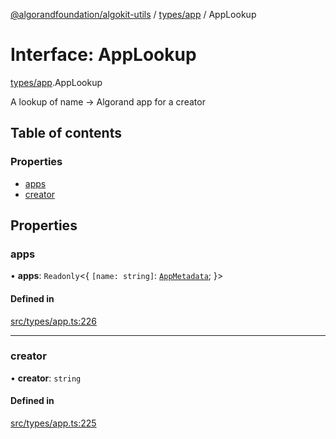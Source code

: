 [@algorandfoundation/algokit-utils](../README.md) / [types/app](../modules/types_app.md) / AppLookup

# Interface: AppLookup

[types/app](../modules/types_app.md).AppLookup

A lookup of name -> Algorand app for a creator

## Table of contents

### Properties

- [apps](types_app.AppLookup.md#apps)
- [creator](types_app.AppLookup.md#creator)

## Properties

### apps

• **apps**: `Readonly`<{ `[name: string]`: [`AppMetadata`](types_app.AppMetadata.md);  }\>

#### Defined in

[src/types/app.ts:226](https://github.com/algorandfoundation/algokit-utils-ts/blob/main/src/types/app.ts#L226)

___

### creator

• **creator**: `string`

#### Defined in

[src/types/app.ts:225](https://github.com/algorandfoundation/algokit-utils-ts/blob/main/src/types/app.ts#L225)
